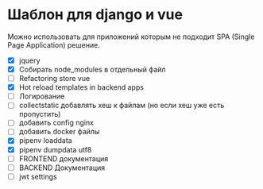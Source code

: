 # Шаблон для django и vue

Можно использовать для приложений которым не подходит SPA (Single Page Application) решение.

- [X] jquery
- [X] Собирать node_modules в отдельный файл
- [ ] Refactoring store vue
- [x] Hot reload templates in backend apps
- [ ] Логирование
- [ ] collectstatic добавлять хеш к файлам (но если хеш уже есть пропустить)
- [ ] добавить config nginx
- [ ] добавить docker файлы
- [x] pipenv loaddata
- [x] pipenv dumpdata utf8
- [ ] FRONTEND документация
- [ ] BACKEND Документация
- [ ] jwt settings
